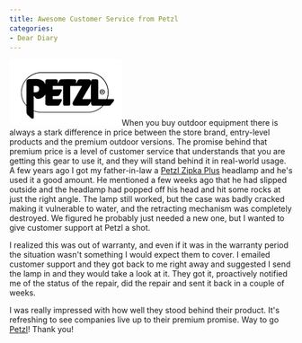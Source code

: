 ```yaml
---
title: Awesome Customer Service from Petzl
categories:
- Dear Diary
---
```


[![Petzl Logo](/assets/posts/2009/petzl-logo.png)](http://www.petzl.com/)When you buy outdoor equipment there is always a stark difference in price between the store brand, entry-level products and the premium outdoor versions. The promise behind that premium price is a level of customer service that understands that you are getting this gear to use it, and they will stand behind it in real-world usage.
A few years ago I got my father-in-law a [Petzl Zipka Plus](http://www.amazon.com/dp/B0000EI9BG/?tag=thingelstad-20) headlamp and he's used it a good amount. He mentioned a few weeks ago that he had slipped outside and the headlamp had popped off his head and hit some rocks at just the right angle. The lamp still worked, but the case was badly cracked making it vulnerable to water, and the retracting mechanism was completely destroyed. We figured he probably just needed a new one, but I wanted to give customer support at Petzl a shot.

I realized this was out of warranty, and even if it was in the warranty period the situation wasn't something I would expect them to cover. I emailed customer support and they got back to me right away and suggested I send the lamp in and they would take a look at it. They got it, proactively notified me of the status of the repair, did the repair and sent it back in a couple of weeks.

I was really impressed with how well they stood behind their product. It's refreshing to see companies live up to their premium promise. Way to go [Petzl](http://www.petzl.com/)! Thank you!

